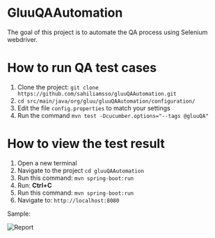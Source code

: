 # GluuQAAutomation

The goal of this project is to automate the QA process using Selenium webdriver.

# How to run QA test cases
 
 1. Clone the project: `git clone https://github.com/sahiliamsso/gluuQAAutomation.git`
 1. `cd src/main/java/org/gluu/gluuQAAutomation/configuration/`
 1. Edit the file `config.properties` to match your settings
 1. Run the command `mvn test -Dcucumber.options="--tags @gluuQA"`
 
 
 # How to view the test result
 1. Open a new terminal
 1. Navigate to the project `cd gluuQAAutomation`
 1. Run this command: `mvn spring-boot:run`
 1. Run: **Ctrl+C**
 1. Run this command: `mvn spring-boot:run`
 1. Navigate to: `http://localhost:8080`
 
 
 Sample:
   
   <img src="https://github.com/sahiliamsso/gluuQAAutomation/blob/master/src/main/resources/Screenshot%20from%202018-06-15%2009-06-23.png" alt="Report">
 
